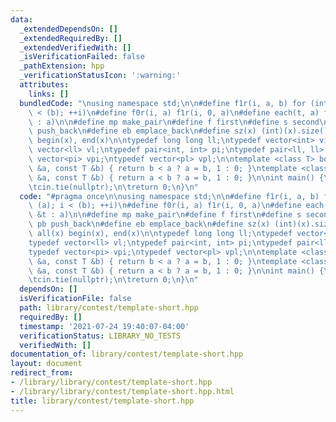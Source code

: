 ```yaml
---
data:
  _extendedDependsOn: []
  _extendedRequiredBy: []
  _extendedVerifiedWith: []
  _isVerificationFailed: false
  _pathExtension: hpp
  _verificationStatusIcon: ':warning:'
  attributes:
    links: []
  bundledCode: "\nusing namespace std;\n\n#define f1r(i, a, b) for (int i = (a); i\
    \ < (b); ++i)\n#define f0r(i, a) f1r(i, 0, a)\n#define each(t, a) for (auto &t\
    \ : a)\n\n#define mp make_pair\n#define f first\n#define s second\n#define pb\
    \ push_back\n#define eb emplace_back\n#define sz(x) (int)(x).size()\n#define all(x)\
    \ begin(x), end(x)\n\ntypedef long long ll;\ntypedef vector<int> vi;\ntypedef\
    \ vector<ll> vl;\ntypedef pair<int, int> pi;\ntypedef pair<ll, ll> pl;\ntypedef\
    \ vector<pi> vpi;\ntypedef vector<pl> vpl;\n\ntemplate <class T> bool ckmin(T\
    \ &a, const T &b) { return b < a ? a = b, 1 : 0; }\ntemplate <class T> bool ckmax(T\
    \ &a, const T &b) { return a < b ? a = b, 1 : 0; }\n\nint main() {\n\tios::sync_with_stdio(false);\n\
    \tcin.tie(nullptr);\n\treturn 0;\n}\n"
  code: "#pragma once\n\nusing namespace std;\n\n#define f1r(i, a, b) for (int i =\
    \ (a); i < (b); ++i)\n#define f0r(i, a) f1r(i, 0, a)\n#define each(t, a) for (auto\
    \ &t : a)\n\n#define mp make_pair\n#define f first\n#define s second\n#define\
    \ pb push_back\n#define eb emplace_back\n#define sz(x) (int)(x).size()\n#define\
    \ all(x) begin(x), end(x)\n\ntypedef long long ll;\ntypedef vector<int> vi;\n\
    typedef vector<ll> vl;\ntypedef pair<int, int> pi;\ntypedef pair<ll, ll> pl;\n\
    typedef vector<pi> vpi;\ntypedef vector<pl> vpl;\n\ntemplate <class T> bool ckmin(T\
    \ &a, const T &b) { return b < a ? a = b, 1 : 0; }\ntemplate <class T> bool ckmax(T\
    \ &a, const T &b) { return a < b ? a = b, 1 : 0; }\n\nint main() {\n\tios::sync_with_stdio(false);\n\
    \tcin.tie(nullptr);\n\treturn 0;\n}\n"
  dependsOn: []
  isVerificationFile: false
  path: library/contest/template-short.hpp
  requiredBy: []
  timestamp: '2021-07-24 19:40:07-04:00'
  verificationStatus: LIBRARY_NO_TESTS
  verifiedWith: []
documentation_of: library/contest/template-short.hpp
layout: document
redirect_from:
- /library/library/contest/template-short.hpp
- /library/library/contest/template-short.hpp.html
title: library/contest/template-short.hpp
---
```

